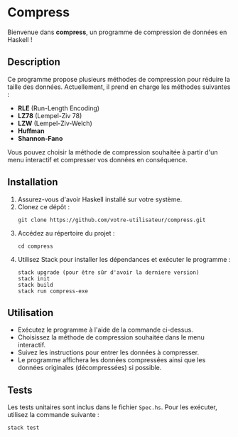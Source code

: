 # Compress

Bienvenue dans **compress**, un programme de compression de données en Haskell !

## Description

Ce programme propose plusieurs méthodes de compression pour réduire la taille des données. Actuellement, il prend en charge les méthodes suivantes :

- **RLE** (Run-Length Encoding)
- **LZ78** (Lempel-Ziv 78)
- **LZW** (Lempel-Ziv-Welch)
- **Huffman**
- **Shannon-Fano**

Vous pouvez choisir la méthode de compression souhaitée à partir d'un menu interactif et compresser vos données en conséquence.

## Installation

1. Assurez-vous d'avoir Haskell installé sur votre système.
2. Clonez ce dépôt :
    ```
    git clone https://github.com/votre-utilisateur/compress.git
    ```
3. Accédez au répertoire du projet :
    ```
    cd compress
    ```
4. Utilisez Stack pour installer les dépendances et exécuter le programme :
    ```
    stack upgrade (pour être sûr d'avoir la derniere version)
    stack init
    stack build
    stack run compress-exe
    ```

## Utilisation

- Exécutez le programme à l'aide de la commande ci-dessus.
- Choisissez la méthode de compression souhaitée dans le menu interactif.
- Suivez les instructions pour entrer les données à compresser.
- Le programme affichera les données compressées ainsi que les données originales (décompressées) si possible.

## Tests

Les tests unitaires sont inclus dans le fichier `Spec.hs`. Pour les exécuter, utilisez la commande suivante :

```
stack test
```
